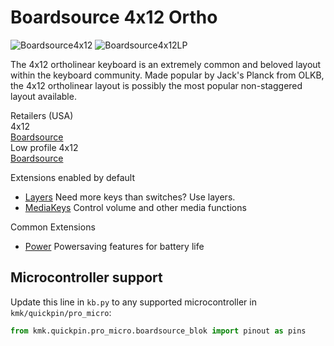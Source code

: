 # Boardsource 4x12 Ortho

![Boardsource4x12](https://boardsource.imgix.net/164c3388-5057-46c8-8fcd-82c58c7870ce.jpg?raw=true)
![Boardsource4x12LP](https://boardsource.imgix.net/c2108ea4-7d70-4327-b4b4-88c8191b1369.jpg?raw=true)

The 4x12 ortholinear keyboard is an extremely common and beloved layout within
the keyboard community. Made popular by Jack's Planck from OLKB, the 4x12
ortholinear layout is possibly the most popular non-staggered layout available.

Retailers (USA)  
4x12  
[Boardsource](https://boardsource.xyz/store/5ecb78d286879c9a0c22dafd )  
Low profile 4x12  
[Boardsource](https://boardsource.xyz/store/5ecb7dad86879c9a0c22db32)  

Extensions enabled by default  
- [Layers](/docs/layers.md) Need more keys than switches? Use layers.
- [MediaKeys](/docs/media_keys.md) Control volume and other media functions

Common Extensions
- [Power](/docs/power.md) Powersaving features for battery life

## Microcontroller support

Update this line in `kb.py` to any supported microcontroller in `kmk/quickpin/pro_micro`:

```python
from kmk.quickpin.pro_micro.boardsource_blok import pinout as pins
